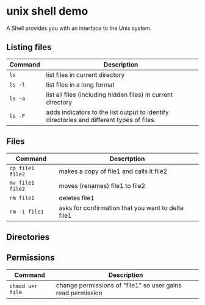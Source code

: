 # unix shell demo
A Shell provides you with an interface to the Unix system.

## Listing files
| Command | Description |
| --- | --- |
| `ls` | list files in current directory |
| `ls -l`	| list files in a long format |
| `ls -a` |	list all files (including hidden files) in current directory
| `ls -F` |	adds indicators to the list output to identify directories and different types of files.

## Files
| Command | Descrtption |
| --- | --- |
| `cp file1 file2` | makes a copy of file1 and calls it file2 |
| `mv file1 file2` | moves (renames) file1 to file2 |
| `rm file1` | deletes file1 |
| `rm -i file1` | asks for confirmation that you want to delte file1 |

## Directories

## Permissions
| Command | Description |
| --- | --- |
| `chmod u+r file` | change permissions of "file1" so user gains read permission |

